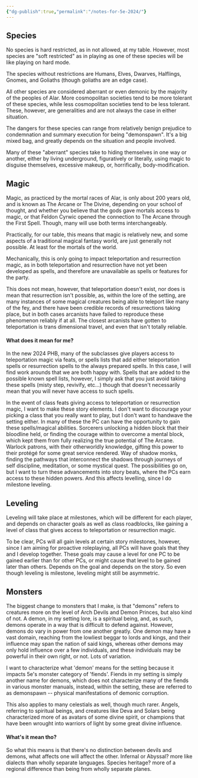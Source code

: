 ```yaml
---
{"dg-publish":true,"permalink":"/notes-for-5e-2024/"}
---
```


## Species
No species is hard restricted, as in not allowed, at my table. However, most species are "soft restricted" as in playing as one of these species will be like playing on hard mode. 

The species without restrictions are Humans, Elves, Dwarves, Halflings, Gnomes, and Goliaths (though goliaths are an edge case). 

All other species are considered aberrant or even demonic by the majority of the peoples of Alar. More cosmopolitan societies tend to be more tolerant of these species, while less cosmopolitan societies tend to be less tolerant. These, however, are generalities and are not always the case in either situation.

The dangers for these species can range from relatively benign prejudice to condemnation and summary execution for being "demonspawn". It's a big mixed bag, and greatly depends on the situation and people involved. 

Many of these "aberrant" species take to hiding themselves in one way or another, either by living underground, figuratively or literally, using magic to disguise themselves, excessive makeup, or, horrifically, body-modification.

## Magic
Magic, as practiced by the mortal races of Alar, is only about 200 years old, and is known as The Arcane or The Divine, depending on your school of thought, and whether you believe that the gods gave mortals access to magic, or that Feldon Cyrwic opened the  connection to The Arcane through the First Spell. Though, many will use both terms interchangeably. 

Practically, for our table, this means that magic is relatively new, and some aspects of a traditional magical fantasy world, are just generally not possible. At least for the mortals of the world. 

Mechanically, this is only going to impact teleportation and resurrection magic, as in both teleportation and resurrection have not yet been developed as spells, and therefore are unavailable as spells or features for the party. 

This does not mean, however, that teleportation doesn't exist, nor does is mean that resurrection isn't possible, as, within the lore of the setting, are many instances of some magical creatures being able to teleport like many of the fey, and there have been credible records of resurrections taking place, but in both cases arcanists have failed to reproduce these phenomenon reliably if at all. The closest arcanists have gotten to teleportation is trans dimensional travel, and even that isn't totally reliable.

#### What does it mean for me?
In the new 2024 PHB, many of the subclasses give players access to teleportation magic via feats, or spells lists that add either teleportation spells or resurrection spells to the always prepared spells. In this case, I will find work arounds that we are both happy with. Spells that are added to the possible known spell lists, however, I simply ask that you just avoid taking these spells (misty step, revivify, etc...) though that doesn't necessarily mean that you will never have access to such spells. 

In the event of class feats giving access to teleportation or resurrection magic, I want to make these story elements. I don't want to discourage your picking a class that you really want to play, but I don't want to handwave the setting either. In many of these the PC can have the opportunity to gain these spells/magical abilities. Sorcerers unlocking a hidden block that their bloodline held, or finding the courage within to overcome a mental block, which kept them from fully realizing the true potential of The Arcane. Warlock patrons, with their otherworldly knowledge, gifting this power to their protégé for some great service rendered. Way of shadow monks, finding the pathways that interconnect the shadows through journeys of self discipline, meditation, or some mystical quest. The possibilities go on, but I want to turn these advancements into story beats, where the PCs earn access to these hidden powers. And this affects levelling, since I do milestone leveling.

## Leveling
Leveling will take place at milestones, which will be different for each player, and depends on character goals as well as class roadblocks, like gaining a level of class that gives access to teleportation or resurrection magic. 

To be clear, PCs will all gain levels at certain story milestones, however, since I am aiming for proactive roleplaying, all PCs will have goals that they and I develop together. These goals may cause a level for one PC to be gained earlier than for other PCs, or might cause that level to be gained later than others. Depends on the goal and depends on the story. So even though leveling is milestone, leveling might still be asymmetric. 

## Monsters
The biggest change to monsters that I make, is that "demons" refers to creatures more on the level of Arch Devils and Demon Princes, but also kind of not. A demon, in my setting lore, is a spiritual being, and, as such, demons operate in a way that is difficult to defend against. However, demons do vary in power from one another greatly. One demon may have a vast domain, reaching from the lowliest beggar to lords and kings, and their influence may span the nation of said kings, whereas other demons may only hold influence over a few individuals, and these individuals may be powerful in their own right, or not. Lots of variation.

I want to characterize what 'demon' means for the setting because it impacts 5e's monster category of 'fiends'. Fiends in my setting is simply another name for demons, which does not characterize many of the fiends in various monster manuals, instead, within the setting, these are referred to as demonspawn -- physical manifestations of demonic corruption.

This also applies to many celestials as well, though much rarer. Angels, referring to spiritual beings, and creatures like Deva and Solars being characterized more of as avatars of some divine spirit, or champions that have been wrought into warriors of light by some great divine influence. 

#### What's it mean tho?
So what this means is that there's no distinction between devils and demons, what affects one will affect the other. Infernal or Abyssal? more like dialects than wholly separate languages. Species heritage? more of a regional difference than being from wholly separate planes.